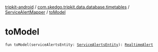 [tripkit-android](../../index.md) / [com.skedgo.tripkit.data.database.timetables](../index.md) / [ServiceAlertMapper](index.md) / [toModel](./to-model.md)

# toModel

`fun toModel(serviceAlertsEntity: `[`ServiceAlertsEntity`](../-service-alerts-entity/index.md)`): `[`RealtimeAlert`](../../com.skedgo.android.common.model/-realtime-alert/index.md)